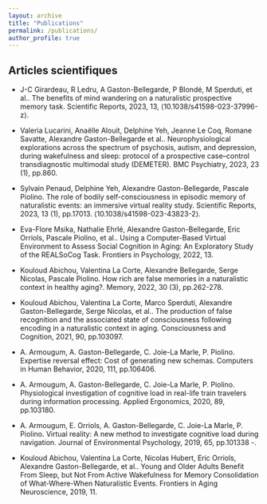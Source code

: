 ```yaml
---
layout: archive
title: "Publications"
permalink: /publications/
author_profile: true
---
```


## Articles scientifiques

* J-C Girardeau, R Ledru, A Gaston-Bellegarde, P Blondé, M Sperduti, et al.. The benefits of mind wandering on a naturalistic prospective memory task. Scientific Reports, 2023, 13, ⟨10.1038/s41598-023-37996-z⟩. 

* Valeria Lucarini, Anaëlle Alouit, Delphine Yeh, Jeanne Le Coq, Romane Savatte, Alexandre Gaston-Bellegarde et al.. Neurophysiological explorations across the spectrum of psychosis, autism, and depression, during wakefulness and sleep: protocol of a prospective case–control transdiagnostic multimodal study (DEMETER). BMC Psychiatry, 2023, 23 (1), pp.860.

* Sylvain Penaud, Delphine Yeh, Alexandre Gaston-Bellegarde, Pascale Piolino. The role of bodily self-consciousness in episodic memory of naturalistic events: an immersive virtual reality study. Scientific Reports, 2023, 13 (1), pp.17013. ⟨10.1038/s41598-023-43823-2⟩. 

* Eva-Flore Msika, Nathalie Ehrlé, Alexandre Gaston-Bellegarde, Eric Orriols, Pascale Piolino, et al.. Using a Computer-Based Virtual Environment to Assess Social Cognition in Aging: An Exploratory Study of the REALSoCog Task. Frontiers in Psychology, 2022, 13.

* Kouloud Abichou, Valentina La Corte, Alexandre Bellegarde, Serge Nicolas, Pascale Piolino. How rich are false memories in a naturalistic context in healthy aging?. Memory, 2022, 30 (3), pp.262-278. 

* Kouloud Abichou, Valentina La Corte, Marco Sperduti, Alexandre Gaston-Bellegarde, Serge Nicolas, et al.. The production of false recognition and the associated state of consciousness following encoding in a naturalistic context in aging. Consciousness and Cognition, 2021, 90, pp.103097.

* A. Armougum, A. Gaston-Bellegarde, C. Joie-La Marle, P. Piolino. Expertise reversal effect: Cost of generating new schemas. Computers in Human Behavior, 2020, 111, pp.106406. 
* A. Armougum, A. Gaston-Bellegarde, C. Joie-La Marle, P. Piolino. Physiological investigation of cognitive load in real-life train travelers during information processing. Applied Ergonomics, 2020, 89, pp.103180. 

* A. Armougum, E. Orriols, A. Gaston-Bellegarde, C. Joie-La Marle, P. Piolino. Virtual reality: A new method to investigate cognitive load during navigation. Journal of Environmental Psychology, 2019, 65, pp.101338 -. 

* Kouloud Abichou, Valentina La Corte, Nicolas Hubert, Eric Orriols, Alexandre Gaston-Bellegarde, et al.. Young and Older Adults Benefit From Sleep, but Not From Active Wakefulness for Memory Consolidation of What-Where-When Naturalistic Events. Frontiers in Aging Neuroscience, 2019, 11.




